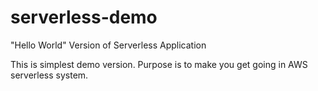 # serverless-demo
"Hello World" Version of Serverless Application

This is simplest demo version.
Purpose is to make you get going in AWS serverless system.

